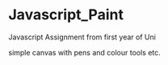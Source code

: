 # Javascript_Paint
Javascript Assignment from first year of Uni

simple canvas with pens and colour tools etc.
